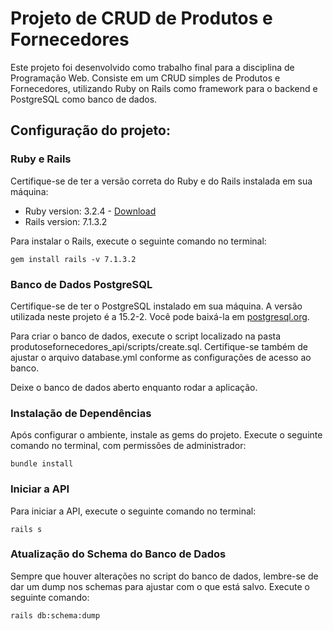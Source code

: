 # Projeto de CRUD de Produtos e Fornecedores

Este projeto foi desenvolvido como trabalho final para a disciplina de Programação Web. Consiste em um CRUD simples de Produtos e Fornecedores, utilizando Ruby on Rails como framework para o backend e PostgreSQL como banco de dados.

## Configuração do projeto:
### Ruby e Rails
Certifique-se de ter a versão correta do Ruby e do Rails instalada em sua máquina:
* Ruby version:  3.2.4 - [Download](https://rubyinstaller.org/downloads/)
* Rails version: 7.1.3.2

Para instalar o Rails, execute o seguinte comando no terminal:

```
gem install rails -v 7.1.3.2
```

### Banco de Dados PostgreSQL
Certifique-se de ter o PostgreSQL instalado em sua máquina. A versão utilizada neste projeto é a 15.2-2. Você pode baixá-la em [postgresql.org](https://www.postgresql.org/download/).

Para criar o banco de dados, execute o script localizado na pasta produtosefornecedores_api/scripts/create.sql. Certifique-se também de ajustar o arquivo database.yml conforme as configurações de acesso ao banco.

Deixe o banco de dados aberto enquanto rodar a aplicação.

### Instalação de Dependências
Após configurar o ambiente, instale as gems do projeto. Execute o seguinte comando no terminal, com permissões de administrador:

```
bundle install
```

### Iniciar a API
Para iniciar a API, execute o seguinte comando no terminal:

```
rails s
```

### Atualização do Schema do Banco de Dados
Sempre que houver alterações no script do banco de dados, lembre-se de dar um dump nos schemas para ajustar com o que está salvo. Execute o seguinte comando:

```
rails db:schema:dump
```
